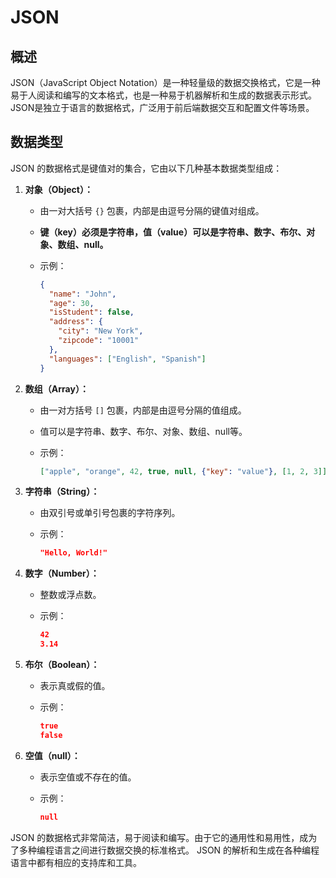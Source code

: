 # JSON

## 概述

JSON（JavaScript Object Notation）是一种轻量级的数据交换格式，它是一种易于人阅读和编写的文本格式，也是一种易于机器解析和生成的数据表示形式。JSON是独立于语言的数据格式，广泛用于前后端数据交互和配置文件等场景。

## 数据类型

JSON 的数据格式是键值对的集合，它由以下几种基本数据类型组成：

1. **对象（Object）：**
   
   - 由一对大括号 `{}` 包裹，内部是由逗号分隔的键值对组成。
   - **键（key）必须是字符串，值（value）可以是字符串、数字、布尔、对象、数组、null。**
   - 示例：
   
     ```json
     {
       "name": "John",
       "age": 30,
       "isStudent": false,
       "address": {
         "city": "New York",
         "zipcode": "10001"
       },
       "languages": ["English", "Spanish"]
     }
     ```
   
2. **数组（Array）：**
   - 由一对方括号 `[]` 包裹，内部是由逗号分隔的值组成。
   - 值可以是字符串、数字、布尔、对象、数组、null等。
   - 示例：

     ```json
     ["apple", "orange", 42, true, null, {"key": "value"}, [1, 2, 3]]
     ```

3. **字符串（String）：**
   - 由双引号或单引号包裹的字符序列。
   - 示例：

     ```json
     "Hello, World!"
     ```

4. **数字（Number）：**
   - 整数或浮点数。
   - 示例：

     ```json
     42
     3.14
     ```

5. **布尔（Boolean）：**
   - 表示真或假的值。
   - 示例：

     ```json
     true
     false
     ```

6. **空值（null）：**
   - 表示空值或不存在的值。
   - 示例：

     ```json
     null
     ```

JSON 的数据格式非常简洁，易于阅读和编写。由于它的通用性和易用性，成为了多种编程语言之间进行数据交换的标准格式。 JSON 的解析和生成在各种编程语言中都有相应的支持库和工具。
